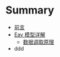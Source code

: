 # Summary

* [前言](README.md)
* [Eav 模型详解](eavmodel.md)
   * [数据调取原理](shu_ju_diao_qu_yuan_li.md)
* ddd

